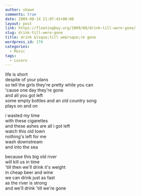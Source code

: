```yaml
---
author: shawn
comments: true
date: 2009-08-14 21:07:41+00:00
layout: post
link: https://floatingboy.org/2009/08/drink-till-were-gone/
slug: drink-till-were-gone
title: drink &lsquo;till we&rsquo;re gone
wordpress_id: 174
categories:
  - Music
tags:
  - Lucero
---
```


life is short  
despite of your plans  
so tell the girls they're pretty while you can  
'cause one day they're gone  
and all you got left  
some empty bottles and an old country song  
plays on and on

i wasted my time  
with these cigarettes  
and these ashes are all i got left  
watch this old town  
nothing's left for me  
wash downstream  
and into the sea

because this big old river  
will kill us in time  
'till then we'll drink it's weight  
in cheap beer and wine  
we can drink just as fast  
as the river is strong  
and we'll drink 'till we're gone
